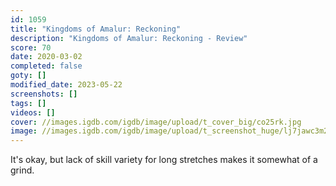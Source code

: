 ```yaml
---
id: 1059
title: "Kingdoms of Amalur: Reckoning"
description: "Kingdoms of Amalur: Reckoning - Review"
score: 70
date: 2020-03-02
completed: false
goty: []
modified_date: 2023-05-22
screenshots: []
tags: []
videos: []
cover: //images.igdb.com/igdb/image/upload/t_cover_big/co25rk.jpg
image: //images.igdb.com/igdb/image/upload/t_screenshot_huge/lj7jawc3m2ftsr9y0rwn.jpg
---
```

It's okay, but lack of skill variety for long stretches makes it somewhat of a grind.